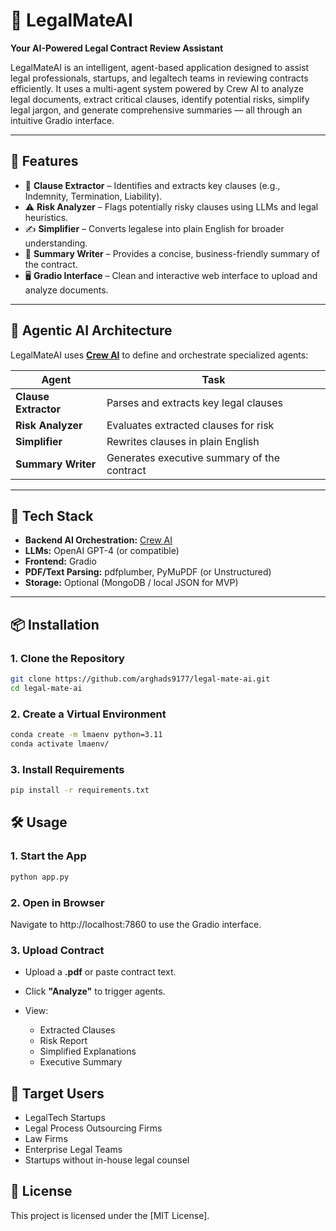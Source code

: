 # 🧠 LegalMateAI

**Your AI-Powered Legal Contract Review Assistant**

LegalMateAI is an intelligent, agent-based application designed to assist legal professionals, startups, and legaltech teams in reviewing contracts efficiently. It uses a multi-agent system powered by Crew AI to analyze legal documents, extract critical clauses, identify potential risks, simplify legal jargon, and generate comprehensive summaries — all through an intuitive Gradio interface.

---

## 🚀 Features

- 📑 **Clause Extractor** – Identifies and extracts key clauses (e.g., Indemnity, Termination, Liability).
- ⚠️ **Risk Analyzer** – Flags potentially risky clauses using LLMs and legal heuristics.
- ✍️ **Simplifier** – Converts legalese into plain English for broader understanding.
- 🧾 **Summary Writer** – Provides a concise, business-friendly summary of the contract.
- 🖥️ **Gradio Interface** – Clean and interactive web interface to upload and analyze documents.

---

## 🧠 Agentic AI Architecture

LegalMateAI uses [**Crew AI**](https://github.com/joaomdmoura/crewAI) to define and orchestrate specialized agents:

| Agent | Task |
|-------|------|
| **Clause Extractor** | Parses and extracts key legal clauses |
| **Risk Analyzer** | Evaluates extracted clauses for risk |
| **Simplifier** | Rewrites clauses in plain English |
| **Summary Writer** | Generates executive summary of the contract |

---

## 🧰 Tech Stack

- **Backend AI Orchestration:** [Crew AI](https://github.com/joaomdmoura/crewAI)
- **LLMs:** OpenAI GPT-4 (or compatible)
- **Frontend:** Gradio
- **PDF/Text Parsing:** pdfplumber, PyMuPDF (or Unstructured)
- **Storage:** Optional (MongoDB / local JSON for MVP)

---

## 📦 Installation

### 1. Clone the Repository
```bash
git clone https://github.com/arghads9177/legal-mate-ai.git
cd legal-mate-ai
```

### 2. Create a Virtual Environment
```bash
conda create -m lmaenv python=3.11
conda activate lmaenv/
```
### 3. Install Requirements
```bash
pip install -r requirements.txt
```
## 🛠️ Usage

### 1. Start the App
```bash
python app.py
```
### 2. Open in Browser
Navigate to http://localhost:7860 to use the Gradio interface.

### 3. Upload Contract
-  Upload a **.pdf** or paste contract text.
- Click **"Analyze"** to trigger agents.
- View:

  - Extracted Clauses
  - Risk Report
  - Simplified Explanations
  - Executive Summary

## 🎯 Target Users

- LegalTech Startups
- Legal Process Outsourcing Firms
- Law Firms
- Enterprise Legal Teams
- Startups without in-house legal counsel

## 📄 License
This project is licensed under the [MIT License].

